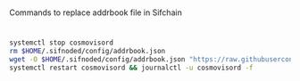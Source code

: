 #
Commands to replace addrbook file in Sifchain 
# 

```sh
systemctl stop cosmovisord
rm $HOME/.sifnoded/config/addrbook.json
wget -O $HOME/.sifnoded/config/addrbook.json "https://raw.githubusercontent.com/Firstcomes/Mainnet/main/Sifchain/addrbook.json"
systemctl restart cosmovisord && journalctl -u cosmovisord -f
```
